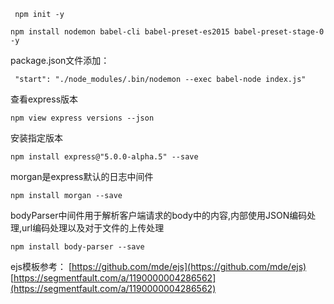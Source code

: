 ```
 npm init -y

 ```

```
npm install nodemon babel-cli babel-preset-es2015 babel-preset-stage-0 -y
```

package.json文件添加：
```
 "start": "./node_modules/.bin/nodemon --exec babel-node index.js"
```

查看express版本
```
npm view express versions --json
```
安装指定版本
```
npm install express@"5.0.0-alpha.5" --save
```
morgan是express默认的日志中间件
```
npm install morgan --save
```
bodyParser中间件用于解析客户端请求的body中的内容,内部使用JSON编码处理,url编码处理以及对于文件的上传处理
```
npm install body-parser --save
```

ejs模板参考：
[https://github.com/mde/ejs](https://github.com/mde/ejs)
[https://segmentfault.com/a/1190000004286562](https://segmentfault.com/a/1190000004286562)
